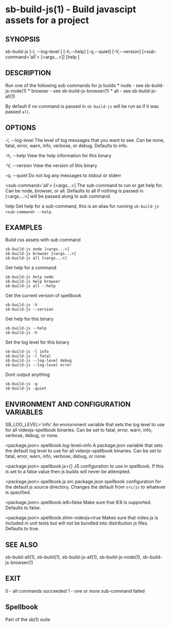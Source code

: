 # sb-build-js(1) - Build javascipt assets for a project

## SYNOPSIS

  sb-build-js [-l, --log-level <level>] [-h,--help] [-q,--quiet] [-V,--version]
               [<sub-command='all'> [<args...>]] [help <sub-command>]

## DESCRIPTION

  Run one of the following sub commands for js builds
    * node  - see sb-build-js-node(1)
    * browser - see sb-build-js-browser(1)
    * all - see sb-build-js-all(1)

  By default if no command is passed in `sb-build-js` will be run as if it was
  passed `all`.

## OPTIONS

  -l, --log-level <level>
    The level of log messages that you want to see. Can be none, fatal, error,
    warn, info, verbose, or debug. Defaults to info.

  -h, --help
    View the help information for this binary

  -V, --version
    View the version of this binary

  -q, --quiet
    Do not log any messages to stdout or stderr

  <sub-command='all'> [<args...>]
    The sub-command to run or get help for. Can be node, browser, or all.
    Defaults to all if nothing is passed in. [<args....>] will be passed along to sub command.

  help <sub-command>
    Get help for a sub-command, this is an alias for running `sb-build-js <sub-command> --help`.

## EXAMPLES

  Build css assets with sub command

    sb-build-js node [<args...>]
    sb-build-js browser [<args...>]
    sb-build-js all [<args...>]

  Get help for a command

    sb-build-js help node
    sb-build-js help browser
    sb-build-js all --help

  Get the current version of spellbook

    sb-build-js -V
    sb-build-js --version

  Get help for this binary

    sb-build-js --help
    sb-build-js -h

  Set the log level for this binary

    sb-build-js -l info
    sb-build-js -l fatal
    sb-build-js --log-level debug
    sb-build-js --log-level error

  Dont output anything

    sb-build-js -q
    sb-build-js -quiet

## ENVIRONMENT AND CONFIGURATION VARIABLES

  SB_LOG_LEVEL='info'
    An enviornment variable that sets the log level to use for all videojs-spellbook
    binaries. Can be set to fatal, error, warn, info, verbose, debug, or none.

  <package.json>.spellbook.log-level=info
    A package.json variable that sets the default log level to use for all videojs-spellbook
    binaries. Can be set to fatal, error, warn, info, verbose, debug, or none.

  <package.json>.spellbook.js={}
    JS configuration to use in spellbook. If this is set to a false value then js
    builds will never be attempted.

  <package.json>.spellbook.js.src
    package.json spellbook configuration for the default js source directory. Changes the default
    from `src/js` to whatever is specified.

  <package.json>.spellbook.ie8=false
    Make sure that IE8 is supported. Defaults to false.

  <package.json>.spellbook.shim-videojs=true
    Makes sure that video.js is included in unit tests but will not be bundled into
    distribution js files. Defaults to true.

## SEE ALSO

  sb-build-all(1), sb-build(1), sb-build-js-all(1), sb-build-js-node(1),
  sb-build-js-browser(1)

## EXIT

  0 - all commands succeeded
  1 - one or more sub-command failed

## Spellbook

  Part of the sb(1) suite
